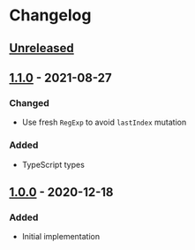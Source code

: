 # Changelog

## [Unreleased][]

## [1.1.0][] - 2021-08-27

### Changed

-   Use fresh `RegExp` to avoid `lastIndex` mutation

### Added

-   TypeScript types

## [1.0.0][] - 2020-12-18

### Added

-   Initial implementation

[unreleased]: https://github.com/niksy/string-match-all/compare/v1.0.0...HEAD
[1.0.0]: https://github.com/niksy/string-match-all/tree/v1.0.0
[unreleased]: https://github.com/niksy/string-match-all/compare/v1.1.0...HEAD
[1.1.0]: https://github.com/niksy/string-match-all/tree/v1.1.0

